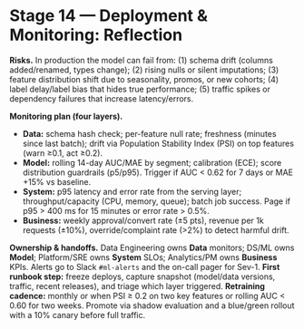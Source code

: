 # Stage 14 — Deployment & Monitoring: Reflection

**Risks.** In production the model can fail from: (1) schema drift (columns added/renamed, types change); (2) rising nulls or silent imputations; (3) feature distribution shift due to seasonality, promos, or new cohorts; (4) label delay/label bias that hides true performance; (5) traffic spikes or dependency failures that increase latency/errors.

**Monitoring plan (four layers).**
- **Data:** schema hash check; per-feature null rate; freshness (minutes since last batch); drift via Population Stability Index (PSI) on top features (warn ≥0.1, act ≥0.2).
- **Model:** rolling 14-day AUC/MAE by segment; calibration (ECE); score distribution guardrails (p5/p95). Trigger if AUC < 0.62 for 7 days or MAE +15% vs baseline.
- **System:** p95 latency and error rate from the serving layer; throughput/capacity (CPU, memory, queue); batch job success. Page if p95 > 400 ms for 15 minutes or error rate > 0.5%.
- **Business:** weekly approval/convert rate (±5 pts), revenue per 1k requests (±10%), override/complaint rate (>2%) to detect harmful drift.

**Ownership & handoffs.** Data Engineering owns **Data** monitors; DS/ML owns **Model**; Platform/SRE owns **System** SLOs; Analytics/PM owns **Business** KPIs. Alerts go to Slack `#ml-alerts` and the on-call pager for Sev-1. **First runbook step:** freeze deploys, capture snapshot (model/data versions, traffic, recent releases), and triage which layer triggered. **Retraining cadence:** monthly or when PSI ≥ 0.2 on two key features or rolling AUC < 0.60 for two weeks. Promote via shadow evaluation and a blue/green rollout with a 10% canary before full traffic.
